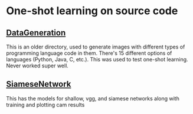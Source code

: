 # One-shot learning on source code

## [DataGeneration](https://github.com/jordanott/OneShot/tree/master/DataGeneration)
This is an older directory, used to generate images with different types of programming language code in them. There's 15 different options of languages (Python, Java, C, etc.). This was used to test one-shot learning. Never worked super well.

## [SiameseNetwork](https://github.com/jordanott/OneShot/tree/master/SiameseNetwork)
This has the models for shallow, vgg, and siamese networks along with training and plotting cam results
